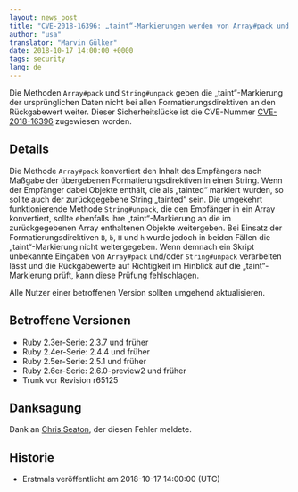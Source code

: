 ```yaml
---
layout: news_post
title: "CVE-2018-16396: „taint“-Markierungen werden von Array#pack und String#unpack nicht mit allen Direktiven richtig verarbeitet"
author: "usa"
translator: "Marvin Gülker"
date: 2018-10-17 14:00:00 +0000
tags: security
lang: de
---
```


Die Methoden `Array#pack` und `String#unpack` geben die
„taint“-Markierung der ursprünglichen Daten nicht bei allen
Formatierungsdirektiven an den Rückgabewert weiter. Dieser
Sicherheitslücke ist die CVE-Nummer
[CVE-2018-16396](http://cve.mitre.org/cgi-bin/cvename.cgi?name=CVE-2018-16396)
zugewiesen worden.

## Details

Die Methode `Array#pack` konvertiert den Inhalt des Empfängers nach
Maßgabe der übergebenen Formatierungsdirektiven in einen String. Wenn
der Empfänger dabei Objekte enthält, die als „tainted“ markiert
wurden, so sollte auch der zurückgegebene String „tainted“ sein. Die
umgekehrt funktionierende Methode `String#unpack`, die den Empfänger
in ein Array konvertiert, sollte ebenfalls ihre „taint“-Markierung an
die im zurückgegebenen Array enthaltenen Objekte weitergeben. Bei
Einsatz der Formatierungsdirektiven `B`, `b`, `H` und `h` wurde jedoch
in beiden Fällen die „taint“-Markierung nicht weitergegeben. Wenn
demnach ein Skript unbekannte Eingaben von `Array#pack` und/oder
`String#unpack` verarbeiten lässt und die Rückgabewerte auf
Richtigkeit im Hinblick auf die „taint“-Markierung prüft, kann diese
Prüfung fehlschlagen.


Alle Nutzer einer betroffenen Version sollten umgehend aktualisieren.

## Betroffene Versionen

* Ruby 2.3er-Serie: 2.3.7 und früher
* Ruby 2.4er-Serie: 2.4.4 und früher
* Ruby 2.5er-Serie: 2.5.1 und früher
* Ruby 2.6er-Serie: 2.6.0-preview2 und früher
* Trunk vor Revision r65125

## Danksagung

Dank an [Chris Seaton](https://hackerone.com/chrisseaton), der diesen Fehler meldete.

## Historie

* Erstmals veröffentlicht am 2018-10-17 14:00:00 (UTC)
